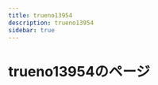 ```yaml
---
title: trueno13954
description: trueno13954
sidebar: true
---
```

# trueno13954のページ <Badge type="tip" text="保護" />